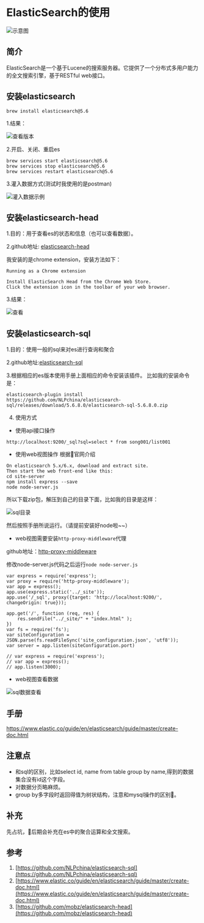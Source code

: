 # ElasticSearch的使用
![示意图](http://upload.ouliu.net/i/20180322170506wcput.jpeg)

## 简介
ElasticSearch是一个基于Lucene的搜索服务器。它提供了一个分布式多用户能力的全文搜索引擎，基于RESTful web接口。

## 安装elasticsearch
```
brew install elasticsearch@5.6
```

1.结果：

![查看版本](http://upload.ouliu.net/i/20180322172851v0vek.jpeg)

2.开启、关闭、重启es
```
brew services start elasticsearch@5.6
brew services stop elasticsearch@5.6
brew services restart elasticsearch@5.6
```

3.灌入数据方式(测试时我使用的是postman)

![灌入数据示例](http://upload.ouliu.net/i/201803221803076lmb1.png)

## 安装elasticsearch-head

1.目的：用于查看es的状态和信息（也可以查看数据）。

2.github地址: [elasticsearch-head](https://github.com/mobz/elasticsearch-head)

我安装的是chrome extension，安装方法如下：
```
Running as a Chrome extension

Install ElasticSearch Head from the Chrome Web Store.
Click the extension icon in the toolbar of your web browser.
```

3.结果：

![查看](http://upload.ouliu.net/i/20180322173110qmjkg.jpeg)

## 安装elasticsearch-sql

1.目的：使用一般的sql来对es进行查询和聚合

2.github地址:[elasticsearch-sql](https://github.com/NLPchina/elasticsearch-sql)

3.根据相应的es版本使用手册上面相应的命令安装该插件。
比如我的安装命令是：
```
elasticsearch-plugin install https://github.com/NLPchina/elasticsearch-sql/releases/download/5.6.8.0/elasticsearch-sql-5.6.8.0.zip
```

4. 使用方式

* 使用api接口操作  
```
http://localhost:9200/_sql?sql=select * from song001/list001
```

* 使用web视图操作
根据官网介绍

```
On elasticsearch 5.x/6.x, download and extract site.
Then start the web front-end like this:
cd site-server
npm install express --save
node node-server.js 
```
所以下载zip包，解压到自己的目录下面，比如我的目录是这样：

![sql目录](http://upload.ouliu.net/i/2018032217472808wow.png)

然后按照手册所说运行。（请提前安装好node啦~~）

* web视图需要安装`http-proxy-middleware`代理

github地址：[http-proxy-middleware](https://www.npmjs.com/package/http-proxy-middleware)

修改node-server.js代码之后运行`node node-server.js`

```
var express = require('express');
var proxy = require('http-proxy-middleware');
var app = express();
app.use(express.static('../_site'));
app.use('/_sql', proxy({target: 'http://localhost:9200/', changeOrigin: true}));

app.get('/', function (req, res) {
    res.sendFile("../_site/" + "index.html" );
})
var fs = require('fs');
var siteConfiguration = JSON.parse(fs.readFileSync('site_configuration.json', 'utf8'));
var server = app.listen(siteConfiguration.port)

// var express = require('express');
// var app = express();
// app.listen(3000);
```

* web视图查看数据

![sql数据查看](http://upload.ouliu.net/i/20180322180709pwhqo.jpeg)

## 手册
https://www.elastic.co/guide/en/elasticsearch/guide/master/create-doc.html

## 注意点
* 和sql的区别，比如select id, name from table group by name,得到的数据集合没有id这个字段。
* 对数据分页略麻烦。
* group by多字段时返回得值为树状结构，注意和mysql操作的区别。

## 补充
先占坑，后期会补充在es中的聚合运算和全文搜索。

## 参考
1. [https://github.com/NLPchina/elasticsearch-sql](https://github.com/NLPchina/elasticsearch-sql)
2. [https://www.elastic.co/guide/en/elasticsearch/guide/master/create-doc.html](https://www.elastic.co/guide/en/elasticsearch/guide/master/create-doc.html)
3. [https://github.com/mobz/elasticsearch-head](https://github.com/mobz/elasticsearch-head)